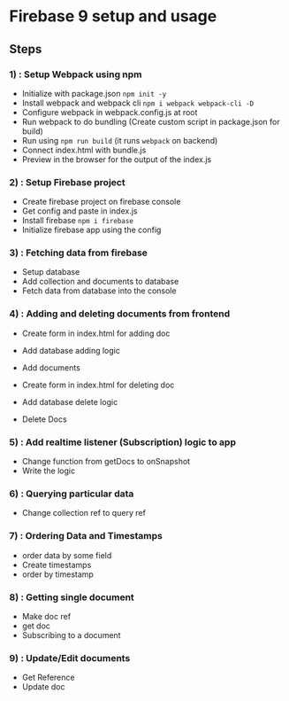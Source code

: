 # Firebase 9 setup and usage

## Steps

### 1) : Setup Webpack using npm

- Initialize with package.json `npm init -y`
- Install webpack and webpack cli `npm i webpack webpack-cli -D`
- Configure webpack in webpack.config.js at root
- Run webpack to do bundling (Create custom script in package.json for build)
- Run using `npm run build` (it runs `webpack` on backend)
- Connect index.html with bundle.js
- Preview in the browser for the output of the index.js

### 2) : Setup Firebase project

- Create firebase project on firebase console
- Get config and paste in index.js
- Install firebase `npm i firebase`
- Initialize firebase app using the config

### 3) : Fetching data from firebase

- Setup database
- Add collection and documents to database
- Fetch data from database into the console

### 4) : Adding and deleting documents from frontend

- Create form in index.html for adding doc
- Add database adding logic
- Add documents

- Create form in index.html for deleting doc
- Add database delete logic
- Delete Docs

### 5) : Add realtime listener (Subscription) logic to app

- Change function from getDocs to onSnapshot
- Write the logic

### 6) : Querying particular data

- Change collection ref to query ref

### 7) : Ordering Data and Timestamps

- order data by some field
- Create timestamps
- order by timestamp

### 8) : Getting single document

- Make doc ref
- get doc
- Subscribing to a document

### 9) : Update/Edit documents

- Get Reference
- Update doc
